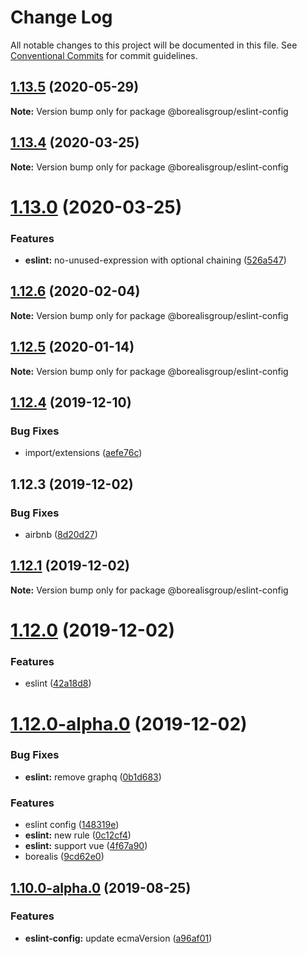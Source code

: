 # Change Log

All notable changes to this project will be documented in this file.
See [Conventional Commits](https://conventionalcommits.org) for commit guidelines.

## [1.13.5](https://github.com/borealisgroup/borealis/tree/master/packages/@borealisgroup/eslint-config/compare/@borealisgroup/eslint-config@1.13.4...@borealisgroup/eslint-config@1.13.5) (2020-05-29)

**Note:** Version bump only for package @borealisgroup/eslint-config





## [1.13.4](https://github.com/borealisgroup/borealis/tree/master/packages/@borealisgroup/eslint-config/compare/@borealisgroup/eslint-config@1.13.3...@borealisgroup/eslint-config@1.13.4) (2020-03-25)

**Note:** Version bump only for package @borealisgroup/eslint-config





# [1.13.0](https://github.com/borealisgroup/borealis/tree/master/packages/@borealisgroup/eslint-config/compare/@borealisgroup/eslint-config@1.12.6...@borealisgroup/eslint-config@1.13.0) (2020-03-25)


### Features

* **eslint:** no-unused-expression with optional chaining ([526a547](https://github.com/borealisgroup/borealis/tree/master/packages/@borealisgroup/eslint-config/commit/526a5476c5a58c4477d460cc2871661d91704ce1))






## [1.12.6](https://github.com/borealisgroup/borealis/tree/master/packages/@borealisgroup/eslint-config/compare/@borealisgroup/eslint-config@1.12.5...@borealisgroup/eslint-config@1.12.6) (2020-02-04)

**Note:** Version bump only for package @borealisgroup/eslint-config





## [1.12.5](https://github.com/borealisgroup/borealis/tree/master/packages/@borealisgroup/eslint-config/compare/@borealisgroup/eslint-config@1.12.4...@borealisgroup/eslint-config@1.12.5) (2020-01-14)

**Note:** Version bump only for package @borealisgroup/eslint-config






## [1.12.4](https://github.com/borealisgroup/borealis/tree/master/packages/@borealisgroup/eslint-config/compare/@borealisgroup/eslint-config@1.12.1...@borealisgroup/eslint-config@1.12.4) (2019-12-10)


### Bug Fixes

* import/extensions ([aefe76c](https://github.com/borealisgroup/borealis/tree/master/packages/@borealisgroup/eslint-config/commit/aefe76c57434c6a4be79a0048e7f4d76c9d17878))



## 1.12.3 (2019-12-02)


### Bug Fixes

* airbnb ([8d20d27](https://github.com/borealisgroup/borealis/tree/master/packages/@borealisgroup/eslint-config/commit/8d20d275f2abca87920f552f81116e22181df52e))





## [1.12.1](https://github.com/borealisgroup/borealis/tree/master/packages/@borealisgroup/eslint-config/compare/@borealisgroup/eslint-config@1.12.0...@borealisgroup/eslint-config@1.12.1) (2019-12-02)

**Note:** Version bump only for package @borealisgroup/eslint-config





# [1.12.0](https://github.com/borealisgroup/borealis/tree/master/packages/@borealisgroup/eslint-config/compare/@borealisgroup/eslint-config@1.12.0-alpha.0...@borealisgroup/eslint-config@1.12.0) (2019-12-02)


### Features

* eslint ([42a18d8](https://github.com/borealisgroup/borealis/tree/master/packages/@borealisgroup/eslint-config/commit/42a18d8956051605d5fde414d0fa1533e264798d))





# [1.12.0-alpha.0](https://github.com/borealisgroup/borealis/tree/master/packages/@borealisgroup/eslint-config/compare/@borealisgroup/eslint-config@1.10.0-alpha.1...@borealisgroup/eslint-config@1.12.0-alpha.0) (2019-12-02)


### Bug Fixes

* **eslint:** remove graphq ([0b1d683](https://github.com/borealisgroup/borealis/tree/master/packages/@borealisgroup/eslint-config/commit/0b1d68353f4efb5563216eadfefa3b4390980a2a))


### Features

* eslint config ([148319e](https://github.com/borealisgroup/borealis/tree/master/packages/@borealisgroup/eslint-config/commit/148319eaaab62bb354334074203bda0d3ec69827))
* **eslint:** new rule ([0c12cf4](https://github.com/borealisgroup/borealis/tree/master/packages/@borealisgroup/eslint-config/commit/0c12cf4bbc77e40d2e277c365860e4ec4ad1362f))
* **eslint:** support vue ([4f67a90](https://github.com/borealisgroup/borealis/tree/master/packages/@borealisgroup/eslint-config/commit/4f67a9009f40915fefd0e058a54ac32598abf2bc))
* borealis ([9cd62e0](https://github.com/borealisgroup/borealis/tree/master/packages/@borealisgroup/eslint-config/commit/9cd62e08da44be893507f69f85e3763609e2139f))





## [1.10.0-alpha.0](https://github.com/borealisgroup/borealis/tree/master/packages/@borealisgroup/eslint-config/compare/@borealisgroup/eslint-config@1.9.1...@borealisgroup/eslint-config@1.10.0-alpha.0) (2019-08-25)

### Features

- **eslint-config:** update ecmaVersion ([a96af01](https://github.com/borealisgroup/borealis/tree/master/packages/@borealisgroup/eslint-config/commit/a96af01))
